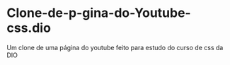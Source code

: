 # Clone-de-p-gina-do-Youtube-css.dio
Um clone de uma página do youtube feito para estudo do curso de css da DIO
